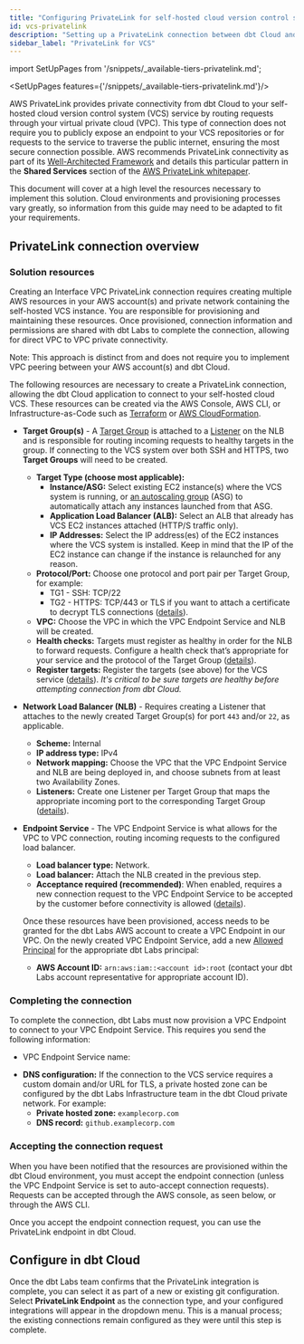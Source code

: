 ```yaml
---
title: "Configuring PrivateLink for self-hosted cloud version control systems (VCS)"
id: vcs-privatelink
description: "Setting up a PrivateLink connection between dbt Cloud and an organization’s cloud hosted git server"
sidebar_label: "PrivateLink for VCS"
---
```


import SetUpPages from '/snippets/_available-tiers-privatelink.md';

<SetUpPages features={'/snippets/_available-tiers-privatelink.md'}/>

AWS PrivateLink provides private connectivity from dbt Cloud to your self-hosted cloud version control system (VCS) service by routing requests through your virtual private cloud (VPC). This type of connection does not require you to publicly expose an endpoint to your VCS repositories or for requests to the service to traverse the public internet, ensuring the most secure connection possible. AWS recommends PrivateLink connectivity as part of its [Well-Architected Framework](https://docs.aws.amazon.com/wellarchitected/latest/framework/welcome.html) and details this particular pattern in the **Shared Services** section of the [AWS PrivateLink whitepaper](https://docs.aws.amazon.com/pdfs/whitepapers/latest/aws-privatelink/aws-privatelink.pdf).

This document will cover at a high level the resources necessary to implement this solution. Cloud environments and provisioning processes vary greatly, so information from this guide may need to be adapted to fit your requirements.

## PrivateLink connection overview

<Lightbox src="/img/docs/dbt-cloud/cloud-configuring-dbt-cloud/privatelink-vcs-architecture.png" width="80%" title="High level overview of the dbt Cloud and AWS PrivateLink for VCS architecture" />

### Solution resources

Creating an Interface VPC PrivateLink connection requires creating multiple AWS resources in your AWS account(s) and private network containing the self-hosted VCS instance. You are responsible for provisioning and maintaining these resources. Once provisioned, connection information and permissions are shared with dbt Labs to complete the connection, allowing for direct VPC to VPC private connectivity. 

Note: This approach is distinct from and does not require you to implement VPC peering between your AWS account(s) and dbt Cloud.

The following resources are necessary to create a PrivateLink connection, allowing the dbt Cloud application to connect to your self-hosted cloud VCS. These resources can be created via the AWS Console, AWS CLI, or Infrastructure-as-Code such as [Terraform](https://registry.terraform.io/providers/hashicorp/aws/latest/docs) or [AWS CloudFormation](https://aws.amazon.com/cloudformation/).

- **Target Group(s)** - A [Target Group](https://docs.aws.amazon.com/elasticloadbalancing/latest/network/load-balancer-target-groups.html) is attached to a [Listener](https://docs.aws.amazon.com/elasticloadbalancing/latest/network/load-balancer-listeners.html) on the NLB and is responsible for routing incoming requests to healthy targets in the group. If connecting to the VCS system over both SSH and HTTPS, two **Target Groups** will need to be created.
    - **Target Type (choose most applicable):**
        - **Instance/ASG:** Select existing EC2 instance(s) where the VCS system is running, or [an autoscaling group](https://docs.aws.amazon.com/autoscaling/ec2/userguide/attach-load-balancer-asg.html) (ASG) to automatically attach any instances launched from that ASG.
        - **Application Load Balancer (ALB):** Select an ALB that already has VCS EC2 instances attached (HTTP/S traffic only).
        - **IP Addresses:** Select the IP address(es) of the EC2 instances where the VCS system is installed. Keep in mind that the IP of the EC2 instance can change if the instance is relaunched for any reason.
    - **Protocol/Port:** Choose one protocol and port pair per Target Group, for example:
        - TG1 - SSH: TCP/22
        - TG2 - HTTPS: TCP/443 or TLS if you want to attach a certificate to decrypt TLS connections ([details](https://docs.aws.amazon.com/elasticloadbalancing/latest/network/create-tls-listener.html)).
    - **VPC:** Choose the VPC in which the VPC Endpoint Service and NLB will be created.
    - **Health checks:** Targets must register as healthy in order for the NLB to forward requests. Configure a health check that’s appropriate for your service and the protocol of the Target Group ([details](https://docs.aws.amazon.com/elasticloadbalancing/latest/network/target-group-health-checks.html)).
    - **Register targets:** Register the targets (see above) for the VCS service ([details](https://docs.aws.amazon.com/elasticloadbalancing/latest/application/target-group-register-targets.html)). _It's critical to be sure targets are healthy before attempting connection from dbt Cloud._
- **Network Load Balancer (NLB)** - Requires creating a Listener that attaches to the newly created Target Group(s) for port `443` and/or `22`, as applicable.
    - **Scheme:** Internal
    - **IP address type:** IPv4
    - **Network mapping:** Choose the VPC that the VPC Endpoint Service and NLB are being deployed in, and choose subnets from at least two Availability Zones.
    - **Listeners:** Create one Listener per Target Group that maps the appropriate incoming port to the corresponding Target Group ([details](https://docs.aws.amazon.com/elasticloadbalancing/latest/network/load-balancer-listeners.html)).
- **Endpoint Service** - The VPC Endpoint Service is what allows for the VPC to VPC connection, routing incoming requests to the configured load balancer.
    - **Load balancer type:** Network.
    - **Load balancer:** Attach the NLB created in the previous step.
    - **Acceptance required (recommended)**:  When enabled, requires a new connection request to the VPC Endpoint Service to be accepted by the customer before connectivity is allowed ([details](https://docs.aws.amazon.com/vpc/latest/privatelink/configure-endpoint-service.html#accept-reject-connection-requests)).

    Once these resources have been provisioned, access needs to be granted for the dbt Labs AWS account to create a VPC Endpoint in our VPC. On the newly created VPC Endpoint Service, add a new [Allowed Principal](https://docs.aws.amazon.com/vpc/latest/privatelink/configure-endpoint-service.html#add-remove-permissions) for the appropriate dbt Labs principal: 

   -  **AWS Account ID:**	`arn:aws:iam::<account id>:root` (contact your dbt Labs account representative for appropriate account ID).

### Completing the connection

To complete the connection, dbt Labs must now provision a VPC Endpoint to connect to your VPC Endpoint Service. This requires you send the following information:
 
 - VPC Endpoint Service name:

 <Lightbox src="/img/docs/dbt-cloud/cloud-configuring-dbt-cloud/vpc-endpoint-service-name.png" width="80%" title="Location of the VPC Endpoint Service name in the AWS console" />

 - **DNS configuration:** If the connection to the VCS service requires a custom domain and/or URL for TLS, a private hosted zone can be configured by the dbt Labs Infrastructure team in the dbt Cloud private network. For example:
    - **Private hosted zone:** `examplecorp.com`
    - **DNS record:** `github.examplecorp.com`

### Accepting the connection request

When you have been notified that the resources are provisioned within the dbt Cloud environment, you must accept the endpoint connection (unless the VPC Endpoint Service is set to auto-accept connection requests). Requests can be accepted through the AWS console, as seen below, or through the AWS CLI.

<Lightbox src="/img/docs/dbt-cloud/cloud-configuring-dbt-cloud/accept-request.png" width="80%" title="Accept the connection request" />

Once you accept the endpoint connection request, you can use the PrivateLink endpoint in dbt Cloud.

## Configure in dbt Cloud

Once the dbt Labs team confirms that the PrivateLink integration is complete, you can select it as part of a new or existing git configuration. Select **PrivateLink Endpoint** as the connection type, and your configured integrations will appear in the dropdown menu. This is a manual process; the existing connections remain configured as they were until this step is complete.  

<Lightbox src="/img/docs/dbt-cloud/cloud-configuring-dbt-cloud/vcs-setup-new.png" width="80%" title="Configuring a new git integration" />

<Lightbox src="/img/docs/dbt-cloud/cloud-configuring-dbt-cloud/vcs-setup-existing.png" width="80%" title="Editing an existing git integration" />